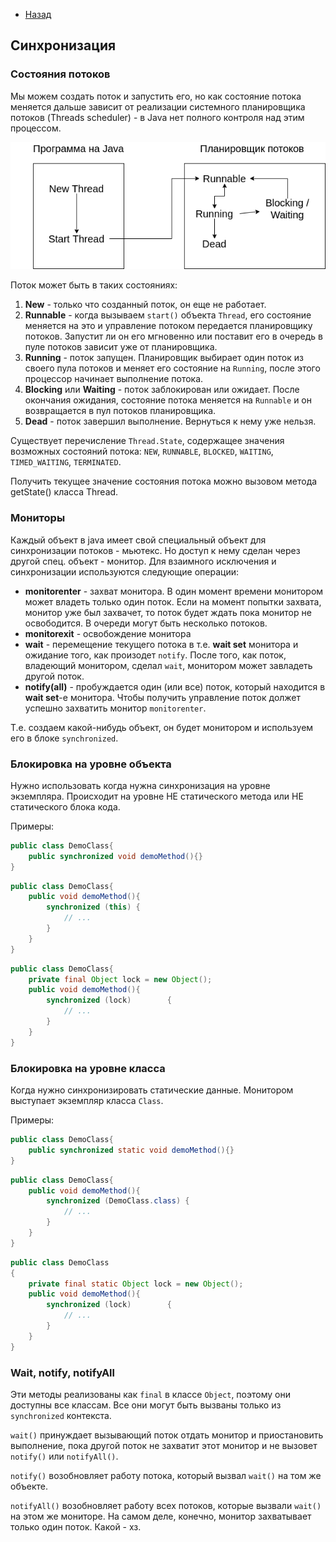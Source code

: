 - [Назад](/./java.md)

## Синхронизация

### Состояния потоков

Мы можем создать поток и запустить его, но как состояние потока меняется дальше зависит от реализации системного планировщика потоков (Threads scheduler) - в Java нет полного контроля над этим процессом.

![Состояния потоков](/./img/threads01.png)

Поток может быть в таких состояниях:

1. **New** - только что созданный поток, он еще не работает.
1. **Runnable** - когда вызываем `start()` объекта `Thread`, его состояние меняется на это и управление потоком передается планировщику потоков. Запустит ли он его мгновенно или поставит его в очередь в пуле потоков зависит уже от планировщика.
1. **Running** - поток запущен. Планировщик выбирает один поток из своего пула потоков и меняет его состояние на `Running`, после этого процессор начинает выполнение потока.
1. **Blocking** или **Waiting** - поток заблокирован или ожидает. После окончания ожидания, состояние потока меняется на `Runnable` и он возвращается в пул потоков планировщика.
1. **Dead** - поток завершил выполнение. Вернуться к нему уже нельзя.

Существует перечисление `Thread.State`, содержащее значения возможных состояний потока: `NEW`, `RUNNABLE`, `BLOCKED`, `WAITING`, `TIMED_WAITING`, `TERMINATED`.

 Получить текущее значение состояния потока можно вызовом метода getState() класса Thread.
 
### Мониторы

Каждый объект в java имеет свой специальный объект для синхронизации потоков - мьютекс. Но доступ к нему сделан через другой спец. объект - монитор. Для взаимного исключения и синхронизации используются следующие операции:

- **monitorenter** - захват монитора. В один момент времени монитором может владеть только один поток. Если на момент попытки захвата, монитор уже был захвачет, то поток будет ждать пока монитор не освободится. В очереди могут быть несколько потоков.
- **monitorexit** - освобождение монитора
- **wait** - перемещение текущего потока в т.е. **wait set** монитора и ожидание того, как произодет `notify`. После того, как поток, владеющий монитором, сделал `wait`, монитором может завладеть другой поток.
- **notify(all)** - пробуждается один (или все) поток, который находится в **wait set**-е монитора. Чтобы получить управление поток должет успешно захватить монитор `monitorenter`.

Т.е. создаем какой-нибудь объект, он будет монитором и используем его в блоке `synchronized`.


### Блокировка на уровне объекта

Нужно использовать когда нужна синхронизация на уровне экземпляра. Происходит на уровне НЕ статического метода или НЕ статического блока кода.

Примеры:

```java
public class DemoClass{
    public synchronized void demoMethod(){}
}
```

```java
public class DemoClass{
    public void demoMethod(){
        synchronized (this) {
            // ...
        }
    }
}
```

```java
public class DemoClass{
    private final Object lock = new Object();
    public void demoMethod(){
        synchronized (lock)        {
            // ...
        }
    }
}
```

### Блокировка на уровне класса

Когда нужно синхронизировать статические данные. Монитором выступает экземпляр класса `Class`.

Примеры:

```java
public class DemoClass{
    public synchronized static void demoMethod(){}
}
```

```java
public class DemoClass{
    public void demoMethod(){
        synchronized (DemoClass.class) {
            // ...
        }
    }
}
```

```java
public class DemoClass
{
    private final static Object lock = new Object();
    public void demoMethod(){
        synchronized (lock)        {
            // ...
        }
    }
}
```

### Wait, notify, notifyAll

Эти методы реализованы как `final` в классе `Object`, поэтому они доступны все классам. Все они могут быть вызваны только из `synchronized` контекста.

`wait()` принуждает вызывающий поток отдать монитор и приостановить выполнение, пока другой поток не захватит этот монитор и не вызовет `notify()` или `notifyAll()`.

`notify()` возобновляет работу потока, который вызвал `wait()` на том же объекте.

`notifyAll()` возобновляет работу всех потоков, которые вызвали `wait()` на этом же мониторе. На самом деле, конечно, монитор захватывает только один поток. Какой - хз.
